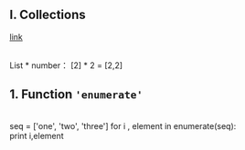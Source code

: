## I. Collections
[link](http://www.google.com)

<br>List * number： [2] * 2 =  [2,2]<br> 

## 1. Function `'enumerate'`

<br> seq = ['one', 'two', 'three']
for i , element in enumerate(seq):<br>
    print i,element
